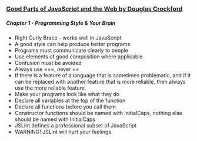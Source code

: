 ### [Good Parts of JavaScript and the Web by Douglas Crockford](https://app.pluralsight.com/library/courses/good-parts-javascript-web/table-of-contents)

##### Chapter 1 - Programming Style & Your Brain

- Right Curly Brace - works well in JavaScript
- A good style can help produce better programs
- Programs must communicate clearly to people
- Use elements of good composition where applicable
- Confusion must be avoided
- Always use ===, never ==
- If there is a feature of a language that is sometimes problematic, and if it can be replaced with another feature that is more reliable, then always use the more reliable feature.
- Make your programs look like what they do
- Declare all variables at the top of the function
- Declare all functions before you call them
- Constructor functions should be named with InitialCaps, nothing else should be named with InitialCaps
- JSLint defines a professional subset of JavaScript
- WARNING! JSLint will hurt your feelings
